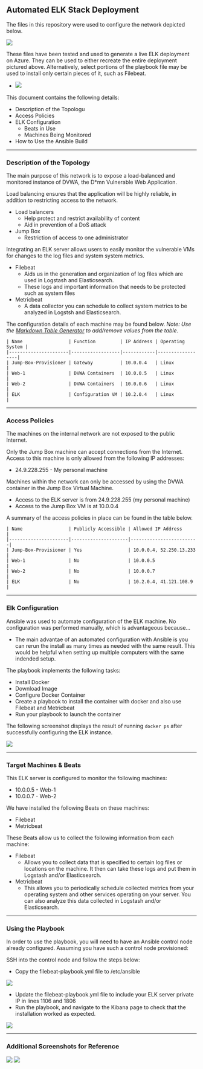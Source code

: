 ## Automated ELK Stack Deployment

The files in this repository were used to configure the network depicted below.

![](https://github.com/jamesdewhirst/Automated-ELK-Stack-Deployment/blob/main/Diagrams/20210319_00012.png)

These files have been tested and used to generate a live ELK deployment on Azure. They can be used to either recreate the entire deployment pictured above. Alternatively, select portions of the playbook file may be used to install only certain pieces of it, such as Filebeat.

  - ![](https://github.com/jamesdewhirst/Automated-ELK-Stack-Deployment/blob/main/Images/20210319_00005.png)

This document contains the following details:
- Description of the Topologu
- Access Policies
- ELK Configuration
  - Beats in Use
  - Machines Being Monitored
- How to Use the Ansible Build

---

### Description of the Topology

The main purpose of this network is to expose a load-balanced and monitored instance of DVWA, the D*mn Vulnerable Web Application.

Load balancing ensures that the application will be highly reliable, in addition to restricting access to the network.

- Load balancers 
    - Help protect and restrict availability of content
    - Aid in prevention of a DoS attack
- Jump Box
    - Restriction of access to one administrator

Integrating an ELK server allows users to easily monitor the vulnerable VMs for changes to the log files and system system metrics.
- Filebeat
    - Aids us in the generation and organization of log files which are used in Logstash and Elasticsearch.
    - These logs and important information that needs to be protected such as system files
- Metricbeat
    - A data collector you can schedule to collect system metrics to be analyzed in Logstsh and Elasticsearch. 

The configuration details of each machine may be found below.
_Note: Use the [Markdown Table Generator](http://www.tablesgenerator.com/markdown_tables) to add/remove values from the table_.

```git
| Name                 | Function         | IP Address | Operating System |
|----------------------|------------------|------------|------------------|
| Jump-Box-Provisioner | Gateway          | 10.0.0.4   | Linux            |
| Web-1                | DVWA Containers  | 10.0.0.5   | Linux            |
| Web-2                | DVWA Containers  | 10.0.0.6   | Linux            |
| ELK                  | Configuration VM | 10.2.0.4   | Linux            |
```

---

### Access Policies

The machines on the internal network are not exposed to the public Internet. 

Only the Jump Box machine can accept connections from the Internet. Access to this machine is only allowed from the following IP addresses:
- 24.9.228.255 - My personal machine

Machines within the network can only be accessed by using the DVWA container in the Jump Box Virtual Machine.
- Access to the ELK server is from 24.9.228.255 (my personal machine)
- Access to the Jump Box VM is at 10.0.0.4

A summary of the access policies in place can be found in the table below.

```git
| Name                 | Publicly Accessible | Allowed IP Address      |
|----------------------|---------------------|-------------------------|
| Jump-Box-Provisioner | Yes                 | 10.0.0.4, 52.250.13.233 |
| Web-1                | No                  | 10.0.0.5                |
| Web-2                | No                  | 10.0.0.7                |
| ELK                  | No                  | 10.2.0.4, 41.121.108.9  |
```

---

### Elk Configuration

Ansible was used to automate configuration of the ELK machine. No configuration was performed manually, which is advantageous because...
- The main advantae of an automated configuration with Ansible is you can rerun the install as many times as needed with the same result. This would be helpful when setting up multiple computers with the same indended setup.

The playbook implements the following tasks:
- Install Docker
- Download Image
- Configure Docker Container
- Create a playbook to install the container with docker and also use Filebeat and Metricbeat
- Run your playbook to launch the container

The following screenshot displays the result of running `docker ps` after successfully configuring the ELK instance.

![](https://github.com/jamesdewhirst/Automated-ELK-Stack-Deployment/blob/main/Images/20210319_00002.png)

---

### Target Machines & Beats
This ELK server is configured to monitor the following machines:
- 10.0.0.5 - Web-1
- 10.0.0.7 - Web-2

We have installed the following Beats on these machines:
- Filebeat
- Metricbeat

These Beats allow us to collect the following information from each machine:
- Filebeat
  - Allows you to collect data that is specified to certain log files or locations on the machine. It then can take these logs and put them in Logstash and/or Elasticsearch. 
- Metricbeat
  -  This allows you to periodically schedule collected metrics from your operating system and other services operating on your server. You can also analyze this data collected in Logstash and/or Elasticsearch.

---

### Using the Playbook
In order to use the playbook, you will need to have an Ansible control node already configured. Assuming you have such a control node provisioned: 

SSH into the control node and follow the steps below:
- Copy the filebeat-playbook.yml file to /etc/ansible

![](https://github.com/jamesdewhirst/Automated-ELK-Stack-Deployment/blob/main/Images/Screen%20Shot%202021-05-14%20at%2011.09.20%20AM.png)

- Update the filebeat-playbook.yml file to include your ELK server private IP in lines 1106 and 1806
- Run the playbook, and navigate to the Kibana page to check that the installation worked as expected.

![](https://github.com/jamesdewhirst/Automated-ELK-Stack-Deployment/blob/main/Images/20210319_00001.png)

---

### Additional Screenshots for Reference
![](https://github.com/jamesdewhirst/Automated-ELK-Stack-Deployment/blob/main/Images/20210319_00003.png)
![](https://github.com/jamesdewhirst/Automated-ELK-Stack-Deployment/blob/main/Images/20210319_00004.png)



